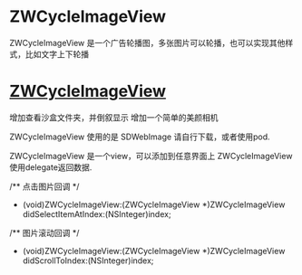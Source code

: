 # ZWCycleImageView
 ZWCycleImageView 是一个广告轮播图，多张图片可以轮播，也可以实现其他样式，比如文字上下轮播
 
[ZWCycleImageView](https://github.com/sunlight2728/ZWCycleImageView)
===================================================
增加查看沙盒文件夹，并倒叙显示
增加一个简单的美颜相机

ZWCycleImageView 使用的是 SDWebImage 请自行下载，或者使用pod.

ZWCycleImageView 是一个view，可以添加到任意界面上
ZWCycleImageView 使用delegate返回数据.

/** 点击图片回调 */
- (void)ZWCycleImageView:(ZWCycleImageView *)ZWCycleImageView didSelectItemAtIndex:(NSInteger)index;

/** 图片滚动回调 */
- (void)ZWCycleImageView:(ZWCycleImageView *)ZWCycleImageView didScrollToIndex:(NSInteger)index;
